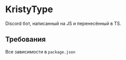 # KristyType

Discord бот, написанный на JS и перенесённый в TS.

## Требования

Все зависимости в `package.json`
